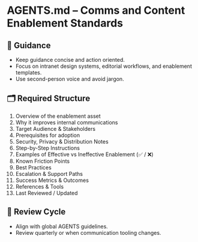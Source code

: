 # AGENTS.md – Comms and Content Enablement Standards

## 📌 Guidance
- Keep guidance concise and action oriented.
- Focus on intranet design systems, editorial workflows, and enablement templates.
- Use second-person voice and avoid jargon.

## 🗂️ Required Structure
1. Overview of the enablement asset
2. Why it improves internal communications
3. Target Audience & Stakeholders
4. Prerequisites for adoption
5. Security, Privacy & Distribution Notes
6. Step-by-Step Instructions
7. Examples of Effective vs Ineffective Enablement (✅ / ❌)
8. Known Friction Points
9. Best Practices
10. Escalation & Support Paths
11. Success Metrics & Outcomes
12. References & Tools
13. Last Reviewed / Updated

## 🔄 Review Cycle
- Align with global AGENTS guidelines.
- Review quarterly or when communication tooling changes.

